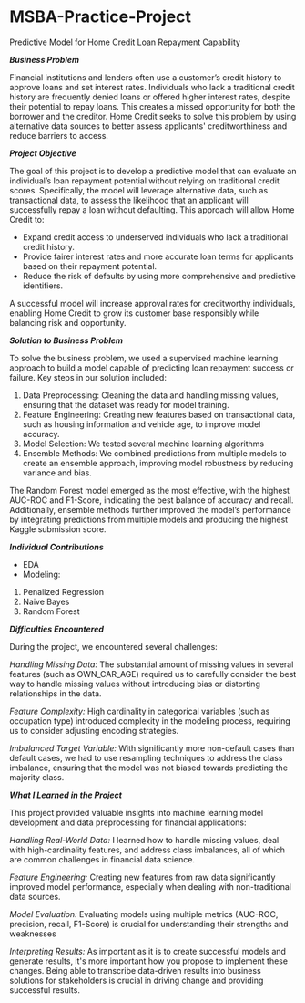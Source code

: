 # MSBA-Practice-Project
Predictive Model for Home Credit Loan Repayment Capability

***Business Problem***

Financial institutions and lenders often use a customer’s credit history to approve loans and set interest rates. Individuals who lack a traditional credit history are frequently denied loans or offered higher interest rates, despite their potential to repay loans. This creates a missed opportunity for both the borrower and the creditor. Home Credit seeks to solve this problem by using alternative data sources to better assess applicants' creditworthiness and reduce barriers to access.

***Project Objective***

The goal of this project is to develop a predictive model that can evaluate an individual’s loan repayment potential without relying on traditional credit scores. Specifically, the model will leverage alternative data, such as transactional data, to assess the likelihood that an applicant will successfully repay a loan without defaulting. This approach will allow Home Credit to:

- Expand credit access to underserved individuals who lack a traditional credit history.
- Provide fairer interest rates and more accurate loan terms for applicants based on their repayment potential.
- Reduce the risk of defaults by using more comprehensive and predictive identifiers.

A successful model will increase approval rates for creditworthy individuals, enabling Home Credit to grow its customer base responsibly while balancing risk and opportunity.

***Solution to Business Problem***

To solve the business problem, we used a supervised machine learning approach to build a model capable of predicting loan repayment success or failure. Key steps in our solution included:

1. Data Preprocessing: Cleaning the data and handling missing values, ensuring that the dataset was ready for model training.
2. Feature Engineering: Creating new features based on transactional data, such as housing information and vehicle age, to improve model accuracy.
3. Model Selection: We tested several machine learning algorithms
4. Ensemble Methods: We combined predictions from multiple models to create an ensemble approach, improving model robustness by reducing variance and bias.
   
The Random Forest model emerged as the most effective, with the highest AUC-ROC and F1-Score, indicating the best balance of accuracy and recall. Additionally, ensemble methods further improved the model’s performance by integrating predictions from multiple models and producing the highest Kaggle submission score.

***Individual Contributions***

- EDA
- Modeling:
1. Penalized Regression
2. Naive Bayes
3. Random Forest

***Difficulties Encountered***

During the project, we encountered several challenges:

*Handling Missing Data:* The substantial amount of missing values in several features (such as OWN_CAR_AGE) required us to carefully consider the best way to handle missing values without introducing bias or distorting relationships in the data.

*Feature Complexity:* High cardinality in categorical variables (such as occupation type) introduced complexity in the modeling process, requiring us to consider adjusting encoding strategies.

*Imbalanced Target Variable:* With significantly more non-default cases than default cases, we had to use resampling techniques to address the class imbalance, ensuring that the model was not biased towards predicting the majority class.

***What I Learned in the Project***

This project provided valuable insights into machine learning model development and data preprocessing for financial applications:

*Handling Real-World Data:* I learned how to handle missing values, deal with high-cardinality features, and address class imbalances, all of which are common challenges in financial data science.

*Feature Engineering:* Creating new features from raw data significantly improved model performance, especially when dealing with non-traditional data sources. 

*Model Evaluation:* Evaluating models using multiple metrics (AUC-ROC, precision, recall, F1-Score) is crucial for understanding their strengths and weaknesses

*Interpreting Results:* As important as it is to create successful models and generate results, it's more important how you propose to implement these changes. Being able to transcribe data-driven results into  business solutions for stakeholders is crucial in driving change and providing successful results.

